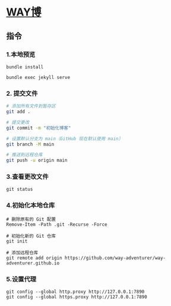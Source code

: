 # [WAY博](https://way-adventurer.github.io/)

## 指令

### 1.本地预览

```
bundle install

bundle exec jekyll serve
```

### 2. 提交文件

```bash
# 添加所有文件到暂存区
git add .

# 提交更改
git commit -m "初始化博客"

# 设置默认分支为 main（GitHub 现在默认使用 main）
git branch -M main

# 推送到远程仓库
git push -u origin main
```

### 3.查看更改文件

```
git status
```

### 4.初始化本地仓库

```
# 删除原有的 Git 配置
Remove-Item -Path .git -Recurse -Force

# 初始化新的 Git 仓库
git init

# 添加远程仓库
git remote add origin https://github.com/way-adventurer/way-adventurer.github.io
```

### 5.设置代理

```
git config --global http.proxy http://127.0.0.1:7890
git config --global https.proxy http://127.0.0.1:7890
```

































